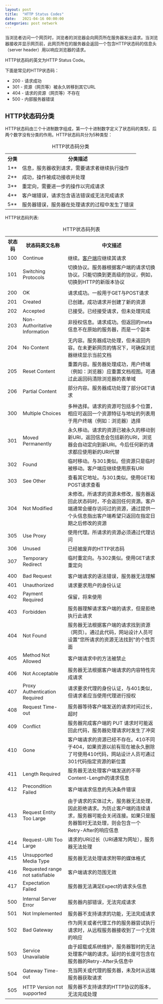 ```yaml
---
layout: post
title:  "HTTP Status Codes"
date:   2021-04-16 00:00:00
categories: post network
---
```


<p>当浏览者访问一个网页时，浏览者的浏览器会向网页所在服务器发出请求。当浏览器接收并显示网页前，此网页所在的服务器会返回一个包含HTTP状态码的信息头（server header）用以响应浏览器的请求。</p>

<!--more-->

<p>HTTP状态码的英文为HTTP Status Code。</p>
<p>下面是常见的HTTP状态码：</p>
<ul>
	<li>200 - 请求成功</li>
	<li>301 - 资源（网页等）被永久转移到其它URL</li>
	<li>404 - 请求的资源（网页等）不存在</li>
	<li>500 - 内部服务器错误</li>
</ul>
<h2>HTTP状态码分类</h2>

<p>HTTP状态码由三个十进制数字组成，第一个十进制数字定义了状态码的类型，后两个数字没有分类的作用。HTTP状态码共分为5种类型：</p>
<table class="reference"><caption>HTTP状态码分类</caption>
<tbody>
<tr>
<th>分类</th>
<th>分类描述</th>
</tr>
<tr>
<td>1**</td>
<td>信息，服务器收到请求，需要请求者继续执行操作</td>
</tr>
<tr>
<td>2**</td>
<td>成功，操作被成功接收并处理</td>
</tr>
<tr>
<td>3**</td>
<td>重定向，需要进一步的操作以完成请求</td>
</tr>
<tr>
<td>4**</td>
<td>客户端错误，请求包含语法错误或无法完成请求</td>
</tr>
<tr>
<td>5**</td>
<td>服务器错误，服务器在处理请求的过程中发生了错误</td>
</tr>
</tbody>
</table>
<p>HTTP状态码列表:</p>
<table class="reference"><caption>HTTP状态码列表</caption>
<tbody>
<tr>
<th>状态码</th>
<th>状态码英文名称</th>
<th>中文描述</th>
</tr>
<tr>
<td>100</td>
<td>Continue</td>
<td>继续。<a href="http://www.dreamdu.com/webbuild/client_vs_server/">客户端</a>应继续其请求</td>
</tr>
<tr>
<td>101</td>
<td>Switching Protocols</td>
<td>切换协议。服务器根据客户端的请求切换协议。只能切换到更高级的协议，例如，切换到HTTP的新版本协议</td>
</tr>
<tr>
<td colspan="3"></td>
</tr>
<tr>
<td>200</td>
<td>OK</td>
<td>请求成功。一般用于GET与POST请求</td>
</tr>
<tr>
<td>201</td>
<td>Created</td>
<td>已创建。成功请求并创建了新的资源</td>
</tr>
<tr>
<td>202</td>
<td>Accepted</td>
<td>已接受。已经接受请求，但未处理完成</td>
</tr>
<tr>
<td>203</td>
<td>Non-Authoritative Information</td>
<td>非授权信息。请求成功。但返回的meta信息不在原始的服务器，而是一个副本</td>
</tr>
<tr>
<td>204</td>
<td>No Content</td>
<td>无内容。服务器成功处理，但未返回内容。在未更新网页的情况下，可确保浏览器继续显示当前文档</td>
</tr>
<tr>
<td>205</td>
<td>Reset Content</td>
<td>重置内容。服务器处理成功，用户终端（例如：浏览器）应重置文档视图。可通过此返回码清除浏览器的表单域</td>
</tr>
<tr>
<td>206</td>
<td>Partial Content</td>
<td>部分内容。服务器成功处理了部分GET请求</td>
</tr>
<tr>
<td colspan="3"></td>
</tr>
<tr>
<td>300</td>
<td>Multiple Choices</td>
<td>多种选择。请求的资源可包括多个位置，相应可返回一个资源特征与地址的列表用于用户终端（例如：浏览器）选择</td>
</tr>
<tr>
<td>301</td>
<td>Moved Permanently</td>
<td>永久移动。请求的资源已被永久的移动到新URI，返回信息会包括新的URI，浏览器会自动定向到新URI。今后任何新的请求都应使用新的URI代替</td>
</tr>
<tr>
<td>302</td>
<td>Found</td>
<td>临时移动。与301类似。但资源只是临时被移动。客户端应继续使用原有URI</td>
</tr>
<tr>
<td>303</td>
<td>See Other</td>
<td>查看其它地址。与301类似。使用GET和POST请求查看</td>
</tr>
<tr>
<td>304</td>
<td>Not Modified</td>
<td>未修改。所请求的资源未修改，服务器返回此状态码时，不会返回任何资源。客户端通常会缓存访问过的资源，通过提供一个头信息指出客户端希望只返回在指定日期之后修改的资源</td>
</tr>
<tr>
<td>305</td>
<td>Use Proxy</td>
<td>使用代理。所请求的资源必须通过代理访问</td>
</tr>
<tr>
<td>306</td>
<td>Unused</td>
<td>已经被废弃的HTTP状态码</td>
</tr>
<tr>
<td>307</td>
<td>Temporary Redirect</td>
<td>临时重定向。与302类似。使用GET请求重定向</td>
</tr>
<tr>
<td colspan="3"></td>
</tr>
<tr>
<td>400</td>
<td>Bad Request</td>
<td>客户端请求的语法错误，服务器无法理解</td>
</tr>
<tr>
<td>401</td>
<td>Unauthorized</td>
<td>请求要求用户的身份认证</td>
</tr>
<tr>
<td>402</td>
<td>Payment Required</td>
<td>保留，将来使用</td>
</tr>
<tr>
<td>403</td>
<td>Forbidden</td>
<td>服务器理解请求客户端的请求，但是拒绝执行此请求</td>
</tr>
<tr>
<td>404</td>
<td>Not Found</td>
<td>服务器无法根据客户端的请求找到资源（网页）。通过此代码，网站设计人员可设置"您所请求的资源无法找到"的个性页面</td>
</tr>
<tr>
<td>405</td>
<td>Method Not Allowed</td>
<td>客户端请求中的方法被禁止</td>
</tr>
<tr>
<td>406</td>
<td>Not Acceptable</td>
<td>服务器无法根据客户端请求的内容特性完成请求</td>
</tr>
<tr>
<td>407</td>
<td>Proxy Authentication Required</td>
<td>请求要求代理的身份认证，与401类似，但请求者应当使用代理进行授权</td>
</tr>
<tr>
<td>408</td>
<td>Request Time-out</td>
<td>服务器等待客户端发送的请求时间过长，超时</td>
</tr>
<tr>
<td>409</td>
<td>Conflict</td>
<td>服务器完成客户端的 PUT 请求时可能返回此代码，服务器处理请求时发生了冲突</td>
</tr>
<tr>
<td>410</td>
<td>Gone</td>
<td>客户端请求的资源已经不存在。410不同于404，如果资源以前有现在被永久删除了可使用410代码，网站设计人员可通过301代码指定资源的新位置</td>
</tr>
<tr>
<td>411</td>
<td>Length Required</td>
<td>服务器无法处理客户端发送的不带Content-Length的请求信息</td>
</tr>
<tr>
<td>412</td>
<td>Precondition Failed</td>
<td>客户端请求信息的先决条件错误</td>
</tr>
<tr>
<td>413</td>
<td>Request Entity Too Large</td>
<td>由于请求的实体过大，服务器无法处理，因此拒绝请求。为防止客户端的连续请求，服务器可能会关闭连接。如果只是服务器暂时无法处理，则会包含一个Retry-After的响应信息</td>
</tr>
<tr>
<td>414</td>
<td>Request-URI Too Large</td>
<td>请求的URI过长（URI通常为网址），服务器无法处理</td>
</tr>
<tr>
<td>415</td>
<td>Unsupported Media Type</td>
<td>服务器无法处理请求附带的媒体格式</td>
</tr>
<tr>
<td>416</td>
<td>Requested range not satisfiable</td>
<td>客户端请求的范围无效</td>
</tr>
<tr>
<td>417</td>
<td>Expectation Failed</td>
<td>服务器无法满足Expect的请求头信息</td>
</tr>
<tr>
<td colspan="3"></td>
</tr>
<tr>
<td>500</td>
<td>Internal Server Error</td>
<td>服务器内部错误，无法完成请求</td>
</tr>
<tr>
<td>501</td>
<td>Not Implemented</td>
<td>服务器不支持请求的功能，无法完成请求</td>
</tr>
<tr>
<td>502</td>
<td>Bad Gateway</td>
<td>作为网关或者代理工作的服务器尝试执行请求时，从远程服务器接收到了一个无效的响应</td>
</tr>
<tr>
<td>503</td>
<td>Service Unavailable</td>
<td>由于超载或系统维护，服务器暂时的无法处理客户端的请求。延时的长度可包含在服务器的Retry-After头信息中</td>
</tr>
<tr>
<td>504</td>
<td>Gateway Time-out</td>
<td>充当网关或代理的服务器，未及时从远端服务器获取请求</td>
</tr>
<tr>
<td>505</td>
<td>HTTP Version not supported</td>
<td>服务器不支持请求的HTTP协议的版本，无法完成处理</td>
</tr>
</tbody>
</table>